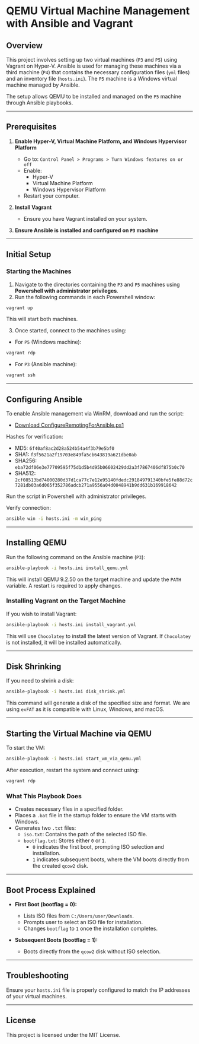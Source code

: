# QEMU Virtual Machine Management with Ansible and Vagrant

## Overview
This project involves setting up two virtual machines (`P3` and `P5`) using Vagrant on Hyper-V. Ansible is used for managing these machines via a third machine (`P4`) that contains the necessary configuration files (`yml` files) and an inventory file (`hosts.ini`). The `P5` machine is a Windows virtual machine managed by Ansible.

The setup allows QEMU to be installed and managed on the `P5` machine through Ansible playbooks.

---

## Prerequisites
1. **Enable Hyper-V, Virtual Machine Platform, and Windows Hypervisor Platform**
   - Go to: `Control Panel > Programs > Turn Windows features on or off`
   - Enable:
     - Hyper-V
     - Virtual Machine Platform
     - Windows Hypervisor Platform
   - Restart your computer.

2. **Install Vagrant**
   - Ensure you have Vagrant installed on your system.

3. **Ensure Ansible is installed and configured on `P3` machine**

---

## Initial Setup

### Starting the Machines
1. Navigate to the directories containing the `P3` and `P5` machines using **Powershell with administrator privileges**.
2. Run the following commands in each Powershell window:

```powershell
vagrant up
```

This will start both machines.

3. Once started, connect to the machines using:

- For `P5` (Windows machine):
```powershell
vagrant rdp
```

- For `P3` (Ansible machine):
```powershell
vagrant ssh
```

---

## Configuring Ansible
To enable Ansible management via WinRM, download and run the script:
- [Download ConfigureRemotingForAnsible.ps1](https://github.com/ansible/ansible-documentation/blob/devel/examples/scripts/ConfigureRemotingForAnsible.ps1)

Hashes for verification:
- MD5: `6f40af8ac2d28a524b54a4f3b79e5bf0`
- SHA1: `f3f5621a2f19703e849fa5cb643819a621dbe0ab`
- SHA256: `eba72df06e3e77709595f75d1d5b4d95b06602429dd2a3f7867406df875b0c70`
- SHA512: `2cf08513bd74000280d37d1ca77c7e12e95140fdedc291849791340bfe5fe88d72c7281db03a6d065f352786adcb271a9556a04d0048941b9dd631b169918642`

Run the script in Powershell with administrator privileges.

Verify connection:
```bash
ansible win -i hosts.ini -m win_ping
```

---

## Installing QEMU
Run the following command on the Ansible machine (`P3`):

```bash
ansible-playbook -i hosts.ini install_qemu.yml
```

This will install QEMU 9.2.50 on the target machine and update the `PATH` variable. A restart is required to apply changes.

### Installing Vagrant on the Target Machine
If you wish to install Vagrant:

```bash
ansible-playbook -i hosts.ini install_vagrant.yml
```

This will use `Chocolatey` to install the latest version of Vagrant. If `Chocolatey` is not installed, it will be installed automatically.

---

## Disk Shrinking
If you need to shrink a disk:

```bash
ansible-playbook -i hosts.ini disk_shrink.yml
```

This command will generate a disk of the specified size and format. We are using `exFAT` as it is compatible with Linux, Windows, and macOS.

---

## Starting the Virtual Machine via QEMU
To start the VM:

```bash
ansible-playbook -i hosts.ini start_vm_via_qemu.yml
```

After execution, restart the system and connect using:
```powershell
vagrant rdp
```

### What This Playbook Does
- Creates necessary files in a specified folder.
- Places a `.bat` file in the startup folder to ensure the VM starts with Windows.
- Generates two `.txt` files: 
  - `iso.txt`: Contains the path of the selected ISO file.
  - `bootflag.txt`: Stores either `0` or `1`. 
    - `0` indicates the first boot, prompting ISO selection and installation.
    - `1` indicates subsequent boots, where the VM boots directly from the created `qcow2` disk.

---

## Boot Process Explained
- **First Boot (bootflag = 0):**
  - Lists ISO files from `C:/Users/user/Downloads`.
  - Prompts user to select an ISO file for installation.
  - Changes `bootflag` to `1` once the installation completes.

- **Subsequent Boots (bootflag = 1):**
  - Boots directly from the `qcow2` disk without ISO selection.

---



## Troubleshooting
Ensure your `hosts.ini` file is properly configured to match the IP addresses of your virtual machines.

---

## License
This project is licensed under the MIT License.
